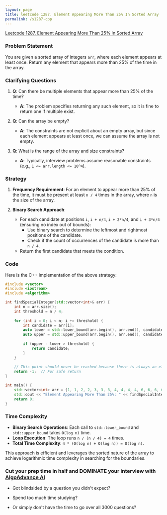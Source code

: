 ```yaml
---
layout: page
title: leetcode 1287. Element Appearing More Than 25% In Sorted Array
permalink: /s1287-cpp
---
```

[Leetcode 1287. Element Appearing More Than 25% In Sorted Array](https://algoadvance.github.io/algoadvance/l1287)
### Problem Statement

You are given a sorted array of integers `arr`, where each element appears at least once. Return any element that appears more than 25% of the time in the array.

### Clarifying Questions

1. **Q**: Can there be multiple elements that appear more than 25% of the time?
   - **A**: The problem specifies returning any such element, so it is fine to return one if multiple exist.
   
2. **Q**: Can the array be empty?
   - **A**: The constraints are not explicit about an empty array, but since each element appears at least once, we can assume the array is not empty.

3. **Q**: What is the range of the array and size constraints?
   - **A**: Typically, interview problems assume reasonable constraints (e.g., `1 <= arr.length <= 10^4`).

### Strategy

1. **Frequency Requirement**: For an element to appear more than 25% of the time, it must be present at least `n / 4` times in the array, where `n` is the size of the array.

2. **Binary Search Approach**:
   - For each candidate at positions `i`, `i + n/4`, `i + 2*n/4`, and `i + 3*n/4` (ensuring no index out of bounds):
     - Use binary search to determine the leftmost and rightmost positions of the candidate.
     - Check if the count of occurrences of the candidate is more than `n / 4`.
   - Return the first candidate that meets the condition.

### Code

Here is the C++ implementation of the above strategy:

```cpp
#include <vector>
#include <iostream>
#include <algorithm>

int findSpecialInteger(std::vector<int>& arr) {
    int n = arr.size();
    int threshold = n / 4;
    
    for (int i = 0; i < n; i += threshold) {
        int candidate = arr[i];
        auto lower = std::lower_bound(arr.begin(), arr.end(), candidate);
        auto upper = std::upper_bound(arr.begin(), arr.end(), candidate);
        
        if (upper - lower > threshold) {
            return candidate;
        }
    }
    
    // This point should never be reached because there is always an element that appears more than 25%
    return -1;  // For safe return
}

int main() {
    std::vector<int> arr = {1, 1, 2, 2, 3, 3, 3, 4, 4, 4, 4, 6, 6, 6, 6, 6};
    std::cout << "Element Appearing More Than 25%: " << findSpecialInteger(arr) << std::endl;
    return 0;
}
```

### Time Complexity

- **Binary Search Operations**: Each call to `std::lower_bound` and `std::upper_bound` takes `O(log n)` time.
- **Loop Execution**: The loop runs `n / (n / 4) = 4` times.
- **Total Time Complexity**: `4 * (O(log n) + O(log n)) = O(log n)`.

This approach is efficient and leverages the sorted nature of the array to achieve logarithmic time complexity in searching for the boundaries.


### Cut your prep time in half and DOMINATE your interview with [AlgoAdvance AI](https://algoAdvance.com)

- Got blindsided by a question you didn't expect?

- Spend too much time studying?

- Or simply don't have the time to go over all 3000 questions?

